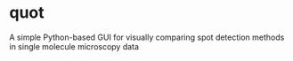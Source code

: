 # quot
A simple Python-based GUI for visually comparing spot detection methods in single molecule microscopy data
